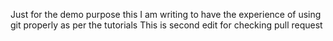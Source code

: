 Just for the demo purpose
this I am writing to have the experience of using git properly as per the tutorials
This is second edit for checking pull request

